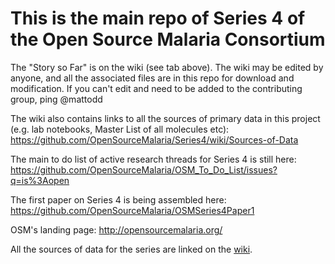 # This is the main repo of Series 4 of the Open Source Malaria Consortium

The "Story so Far" is on the wiki (see tab above). The wiki may be edited by anyone, and all the associated files are in this repo for download and modification. If you can't edit and need to be added to the contributing group, ping @mattodd

The wiki also contains links to all the sources of primary data in this project (e.g. lab notebooks, Master List of all molecules etc): https://github.com/OpenSourceMalaria/Series4/wiki/Sources-of-Data

The main to do list of active research threads for Series 4 is still here: https://github.com/OpenSourceMalaria/OSM_To_Do_List/issues?q=is%3Aopen

The first paper on Series 4 is being assembled here: https://github.com/OpenSourceMalaria/OSMSeries4Paper1

OSM's landing page: http://opensourcemalaria.org/

All the sources of data for the series are linked on the [wiki](https://github.com/OpenSourceMalaria/Series4/wiki/Sources-of-Data#molecules-and-how-to-visualize-them).


